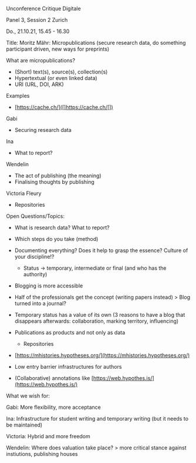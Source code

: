 
Unconference Critique Digitale

Panel 3, Session 2 Zurich

Do., 21.10.21, 15.45 - 16.30



Title: Moritz Mähr: Micropublications (secure research data, do something participant driven, new ways for preprints)



What are micropublications?

   * (Short) text(s), source(s), collection(s)
   * Hypertextual (or even linked data)
   * URI (URL, DOI, ARK)


Examples

   * [https://cache.ch/]([]https://cache.ch/[])


Gabi

   * Securing research data


Ina

   * What to report?


Wendelin

   * The act of publishing (the meaning)
   * Finalising thoughts by publishing


Victoria Fleury

   * Repositories


Open Questions/Topics:

   * What is research data? What to report?


- Which steps do you take (method)

- Documenting everything? Does it help to grasp the essence? Culture of your discipline!?



   * Status -> temporary, intermediate or final (and who has the authority)


- Blogging is more accessible

- Half of the professionals get the concept (writing papers instead) > Blog turned into a journal?

- Temporary status has a value of its own (3 reasons to have a blog that disappears afterwards: collaboration, marking territory, influencing)

- Publications as products and not only as data



   * Repositories


- [https://mhistories.hypotheses.org/](https://mhistories.hypotheses.org/)

- Low entry barrier infrastructures for authors

- (Collaborative) annotations like [https://web.hypothes.is/](https://web.hypothes.is/)



What we wish for:

    

Gabi: More flexibility, more acceptance

Ina: Infrastructure for student writing and temporary writing (but it needs to be maintained)

Victoria: Hybrid and more freedom

Wendelin: Where does valuation take place? > more critical stance against instiutions, publishing houses






